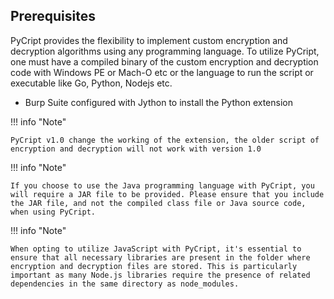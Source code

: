 
## Prerequisites


PyCript provides the flexibility to implement custom encryption and decryption algorithms using any programming language. To utilize PyCript, one must have a compiled binary of the custom encryption and decryption code with Windows PE or Mach-O etc or the language to run the script or executable like Go, Python, Nodejs etc.

* Burp Suite configured with Jython to install the Python extension 



!!! info "Note"

    
    PyCript v1.0 change the working of the extension, the older script of encryption and decryption will not work with version 1.0
	

	

!!! info "Note"

    If you choose to use the Java programming language with PyCript, you will require a JAR file to be provided. Please ensure that you include the JAR file, and not the compiled class file or Java source code, when using PyCript.


!!! info "Note"

    When opting to utilize JavaScript with PyCript, it's essential to ensure that all necessary libraries are present in the folder where encryption and decryption files are stored. This is particularly important as many Node.js libraries require the presence of related dependencies in the same directory as node_modules.




